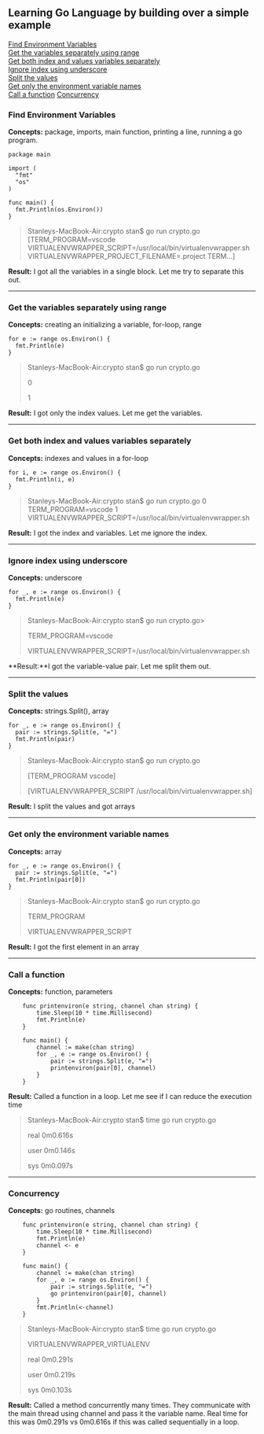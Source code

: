 ## Learning Go Language by building over a simple example

[Find Environment Variables](#find-environment-variables)  
[Get the variables separately using range](#get-the-variables-separately-using-range)  
[Get both index and values variables separately](#get-both-index-and-values-variables-separately)  
[Ignore index using underscore](#ignore-index-using-underscore)  
[Split the values](#split-the-values)  
[Get only the environment variable names](#get-only-the-environment-variable-names)  
[Call a function](#call-a-function)
[Concurrency](#concurrency)

### Find Environment Variables
**Concepts:** package, imports, main function, printing a line, running a go program.

    package main

    import (
      "fmt"
      "os"
    )

    func main() {
      fmt.Println(os.Environ())
    }

>Stanleys-MacBook-Air:crypto stan$ go run crypto.go
[TERM_PROGRAM=vscode VIRTUALENVWRAPPER_SCRIPT=/usr/local/bin/virtualenvwrapper.sh VIRTUALENVWRAPPER_PROJECT_FILENAME=.project TERM...]

**Result:** I got all the variables in a single block. Let me try to separate this out.

___

### Get the variables separately using range
**Concepts:** creating an initializing a variable, for-loop, range

    for e := range os.Environ() {
      fmt.Println(e)
    }

>Stanleys-MacBook-Air:crypto stan$ go run crypto.go 
>
>0
>
>1

**Result:** I got only the index values. Let me get the variables.

___

### Get both index and values variables separately
**Concepts:** indexes and values in a for-loop

    for i, e := range os.Environ() {
      fmt.Println(i, e)
    }

>Stanleys-MacBook-Air:crypto stan$ go run crypto.go
0 TERM_PROGRAM=vscode
1 VIRTUALENVWRAPPER_SCRIPT=/usr/local/bin/virtualenvwrapper.sh

**Result:** I got the index and variables. Let me ignore the index.

___

### Ignore index using underscore
**Concepts:** underscore

    for _, e := range os.Environ() {
      fmt.Println(e)
    }

>Stanleys-MacBook-Air:crypto stan$ go run crypto.go>
>
>TERM_PROGRAM=vscode
>
>VIRTUALENVWRAPPER_SCRIPT=/usr/local/bin/virtualenvwrapper.sh

**Result:**I got the variable-value pair. Let me split them out.

___

### Split the values
**Concepts:** strings.Split(), array

    for _, e := range os.Environ() {
      pair := strings.Split(e, "=")
      fmt.Println(pair)
    }

>Stanleys-MacBook-Air:crypto stan$ go run crypto.go
>
>[TERM_PROGRAM vscode]
>
>[VIRTUALENVWRAPPER_SCRIPT /usr/local/bin/virtualenvwrapper.sh]

**Result:** I split the values and got arrays

___

### Get only the environment variable names
**Concepts:** array

    for _, e := range os.Environ() {
      pair := strings.Split(e, "=")
      fmt.Println(pair[0])
    }
    
>Stanleys-MacBook-Air:crypto stan$ go run crypto.go
>
>TERM_PROGRAM
>
>VIRTUALENVWRAPPER_SCRIPT

**Result:** I got the first element in an array

___

### Call a function
**Concepts:** function, parameters

        func printenviron(e string, channel chan string) {
            time.Sleep(10 * time.Millisecond)
            fmt.Println(e)
        }

        func main() {
            channel := make(chan string)
            for _, e := range os.Environ() {
                pair := strings.Split(e, "=")
                printenviron(pair[0], channel)
            }
        }

**Result:** Called a function in a loop. Let me see if I can reduce the execution time

> Stanleys-MacBook-Air:crypto stan$ time go run crypto.go
>
>real    0m0.616s
>
>user    0m0.146s
>
>sys     0m0.097s

___

### Concurrency
**Concepts:** go routines, channels

        func printenviron(e string, channel chan string) {
            time.Sleep(10 * time.Millisecond)
            fmt.Println(e)
            channel <- e
        }

        func main() {
            channel := make(chan string)
            for _, e := range os.Environ() {
                pair := strings.Split(e, "=")
                go printenviron(pair[0], channel)
            }
            fmt.Println(<-channel)
        }

>Stanleys-MacBook-Air:crypto stan$ time go run crypto.go
>
>VIRTUALENVWRAPPER_VIRTUALENV
>
>real    0m0.291s
>
>user    0m0.219s
>
>sys     0m0.103s

**Result:** Called a method concurrently many times. They communicate with the main thread using channel and pass it the variable name. Real time for this was 0m0.291s vs 0m0.616s if this was called sequentially in a loop.
